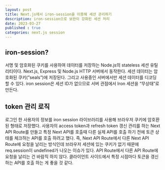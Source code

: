 ```yaml
---
layout: post
title: Next.js에서 iron-session을 이용해 세션 관리하기
description: iron-session으로 보완이 강화된 세션 처리
date: 2023-03-27
published : true
categories: next.js session
---
```


## iron-session?
서명 및 암호화된 쿠키를 사용하여 데이터를 저장하는 Node.js의 stateless 세션 유틸리티이다. Next.js, Express 및 Node.js HTTP 서버에서 동작한다.
세션 데이터는 암호화된 쿠키(”seals”)에 저장된다. 그리고 사용중인 서버에서만 세션 데이터를 디코딩할 수 있다. iron session은 세션 ID가 없으므로 서버 관점에서 Iron 세션을 “무상태”로 만든다.

## token 관리 로직
로그인 한 사용자의 정보를 iron session 라이브러리를 사용해 브라우저 쿠키에 암호환된 형태로 저장했다.
사용자의 access token과 refresh token 갱신 관리를 하는 Next API Route를 만들고 특정 Next API를 호출때 다른 실제 API를 호출 하기 전에 토큰 상태를 체크하는 API를 호출 하려고 했다.
즉, Next API Route에서 다른 Next API Route에 요청을 날리는 방식인데 브라우저 세션에 있는 쿠키가 없기 때문에 req.session이 undefined가 나오는 이슈가 있다.
API Route에서 다른 API Route에 요청을 날리는 건 바람직 하지 않다. 클라이언트 사이드에서 특정 시점마다 토큰을 갱신하는 API를 호출 하는 게 좋을 것 같다.
